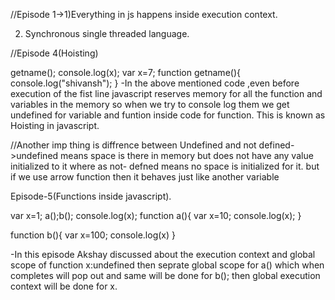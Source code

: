 //Episode 1->1)Everything in js happens inside execution context.

2) Synchronous single threaded language.


//Episode 4(Hoisting)

getname();
console.log(x);
var x=7;
function getname(){
    console.log("shivansh");
}
-In the above mentioned code ,even before execution of the fist line javascript reserves memory for all the function and variables in the memory so when we try to console log them we get undefined for variable and funtion inside code for function.
This is known as Hoisting in javascript.

//Another imp thing is diffrence between Undefined and not defined->undefined means space is there in memory but does not have any value initialized to it where as not- defned means no space is initialized for it.
but if we use arrow function then it behaves just like another variable 

Episode-5(Functions inside javascript).

var x=1;
a();b();
console.log(x);
function a(){
    var x=10;
    console.log(x);
}

function b(){
    var x=100;
    console.log(x)
}

-In this episode Akshay discussed about the execution context and global scope of function
x:undefined
then seprate global scope for a() which when completes will pop out and same will be done for b();
then global execution context will be done for x.

